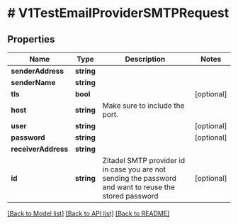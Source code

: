 # # V1TestEmailProviderSMTPRequest

## Properties

Name | Type | Description | Notes
------------ | ------------- | ------------- | -------------
**senderAddress** | **string** |  |
**senderName** | **string** |  |
**tls** | **bool** |  | [optional]
**host** | **string** | Make sure to include the port. |
**user** | **string** |  | [optional]
**password** | **string** |  | [optional]
**receiverAddress** | **string** |  |
**id** | **string** | Zitadel SMTP provider id in case you are not sending the password and want to reuse the stored password | [optional]

[[Back to Model list]](../../README.md#models) [[Back to API list]](../../README.md#endpoints) [[Back to README]](../../README.md)
